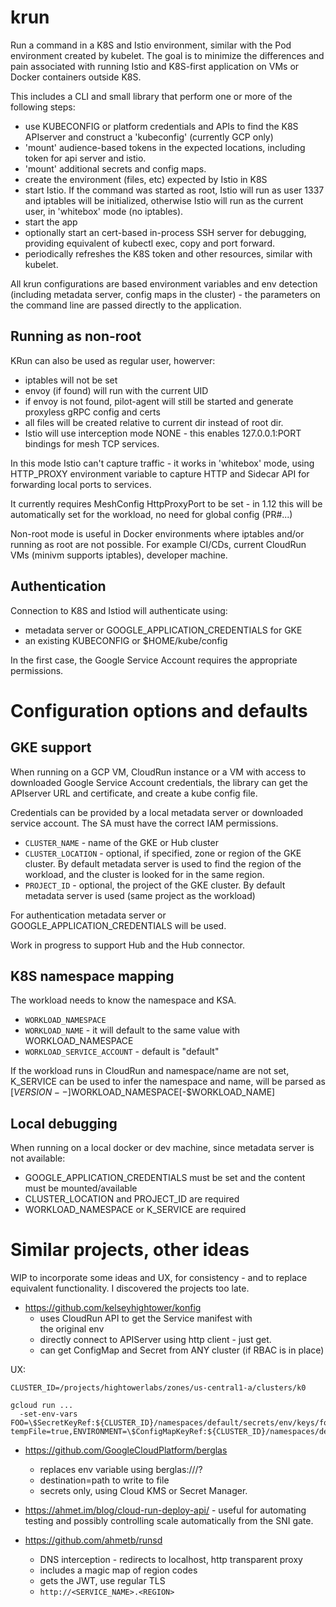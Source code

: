 # krun

Run a command in a K8S and Istio environment, similar with the Pod environment created by
kubelet. The goal is to minimize the differences and pain associated with running Istio and K8S-first
application on VMs or Docker containers outside K8S.

This includes a CLI and small library that perform one or more of the following steps:

- use KUBECONFIG or platform credentials and APIs to find the K8S APIserver and construct a 'kubeconfig' (currently GCP only)
- 'mount' audience-based tokens in the expected locations, including token for api server and istio.
- 'mount' additional secrets and config maps.
- create the environment (files, etc) expected by Istio in K8S 
- start Istio. If the command was started as root, Istio will run as user 1337 and iptables will be initialized,
  otherwise Istio will run as the current user, in 'whitebox' mode (no iptables).
- start the app
- optionally start an cert-based in-process SSH server for debugging, providing equivalent of kubectl exec, copy
and port forward. 
- periodically refreshes the K8S token and other resources, similar with kubelet.
  

All krun configurations are based environment variables and env detection (including metadata server, config maps in 
the cluster) - the parameters on the command line are passed directly to the application.


## Running as non-root

KRun can also be used as regular user, howerver:

- iptables will not be set
- envoy (if found) will run with the current UID
- if envoy is not found, pilot-agent will still be started and generate proxyless gRPC config and certs
- all files will be created relative to current dir instead of root dir.
- Istio will use interception mode NONE - this enables 127.0.0.1:PORT bindings for mesh TCP services.

In this mode Istio can't capture traffic - it works in 'whitebox' mode, using HTTP_PROXY environment variable to 
capture HTTP and Sidecar API for forwarding local ports to services. 

It currently requires MeshConfig HttpProxyPort to be set - in 1.12 this will be automatically set for the workload,
no need for global config (PR#...)

Non-root mode is useful in Docker environments where iptables and/or running as root are not possible. For example
CI/CDs, current CloudRun VMs (minivm supports iptables), developer machine.  

## Authentication

Connection to K8S and Istiod will authenticate using:

- metadata server or GOOGLE_APPLICATION_CREDENTIALS for GKE
- an existing KUBECONFIG or $HOME/kube/config 

In the first case, the Google Service Account requires the appropriate permissions. 


# Configuration options and defaults

## GKE support

When running on a GCP VM, CloudRun instance or a VM with access to downloaded Google Service
Account credentials, the library can get the APIserver URL and certificate, and create a kube config file.

Credentials can be provided by a local metadata server or downloaded service account.
The SA must have the correct IAM permissions.

- `CLUSTER_NAME` - name of the GKE or Hub cluster
- `CLUSTER_LOCATION` - optional, if specified, zone or region of the GKE cluster. By default metadata server is used to find
  the region of the workload, and the cluster is looked for in the same region.
- `PROJECT_ID` - optional, the project of the GKE cluster. By default metadata server is used (same project as the workload)

For authentication metadata server or GOOGLE_APPLICATION_CREDENTIALS will be used.

Work in progress to support Hub and the Hub connector.

## K8S namespace mapping

The workload needs to know the namespace and KSA.

- `WORKLOAD_NAMESPACE` 
- `WORKLOAD_NAME` - it will default to the same value with WORKLOAD_NAMESPACE
- `WORKLOAD_SERVICE_ACCOUNT` - default is "default"

If the workload runs in CloudRun and namespace/name are not set, K_SERVICE can be used to infer the namespace and name,
will be parsed as [$VERSION--]$WORKLOAD_NAMESPACE[-$WORKLOAD_NAME]

## Local debugging

When running on a local docker or dev machine, since metadata server is not available:

- GOOGLE_APPLICATION_CREDENTIALS must be set and the content must be mounted/available
- CLUSTER_LOCATION and PROJECT_ID are required
- WORKLOAD_NAMESPACE or K_SERVICE are required

# Similar projects, other ideas

WIP to incorporate some ideas and UX, for consistency - and to replace equivalent 
functionality. I discovered the projects too late.

- https://github.com/kelseyhightower/konfig 
  - uses CloudRun API to get the Service manifest with  
    the original env
  - directly connect to APIServer using http client - just get.
  - can get ConfigMap and Secret from ANY cluster (if RBAC is in place)

UX: 
```shell
CLUSTER_ID=/projects/hightowerlabs/zones/us-central1-a/clusters/k0

gcloud run ...
  -set-env-vars FOO=\$SecretKeyRef:${CLUSTER_ID}/namespaces/default/secrets/env/keys/foo,CONFIG_FILE=\$SecretKeyRef:${CLUSTER_ID}/namespaces/default/secrets/env/keys/config.json?tempFile=true,ENVIRONMENT=\$ConfigMapKeyRef:${CLUSTER_ID}/namespaces/default/configmaps/env/keys/environment"
```

- https://github.com/GoogleCloudPlatform/berglas
  - replaces env variable using berglas://<bucket>/<secret>?<params>
  - destination=path to write to file
  - secrets only, using Cloud KMS or Secret Manager.

- https://ahmet.im/blog/cloud-run-deploy-api/ - useful for automating testing and possibly controlling scale automatically from the SNI gate.

- https://github.com/ahmetb/runsd 
  - DNS interception - redirects to localhost, http transparent proxy
  - includes a magic map of region codes
  - gets the JWT, use regular TLS
  - `http://<SERVICE_NAME>.<REGION>`
